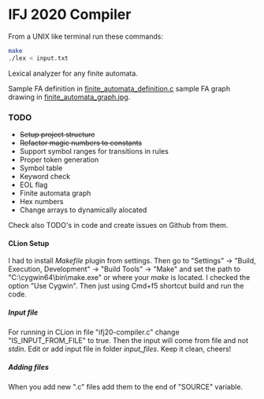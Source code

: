 # IFJ 2020 Compiler

From a UNIX like terminal run these commands:

```bash
make
./lex < input.txt
```

Lexical analyzer for any finite automata.

Sample FA definition in [finite_automata_definition.c](scanner/finite_automata_definition.c) sample FA graph drawing in [finite_automata_graph.jpg](scanner/finite_automata_graph.jpg).

### TODO

- ~~Setup project structure~~
- ~~Refactor magic numbers to constants~~
- Support symbol ranges for transitions in rules
- Proper token generation
- Symbol table
- Keyword check
- EOL flag
- Finite automata graph
- Hex numbers
- Change arrays to dynamically alocated

Check also TODO's in code and create issues on Github from them.

#### CLion Setup

I had to install *Makefile* plugin from settings.
Then go to "Settings" -> "Build, Execution, Development" -> "Build Tools" -> "Make" and set the path to "C:\cygwin64\bin\make.exe" or where your *make* is located. I checked the option "Use Cygwin".
Then just using Cmd+f5 shortcut build and run the code.

##### Input file

For running in CLion in file "ifj20-compiler.c" change "IS_INPUT_FROM_FILE" to true.
Then the input will come from file and not *stdin*.
Edit or add input file in folder *input_files*.
Keep it clean, cheers!

##### Adding files

When you add new ".c" files add them to the end of "SOURCE" variable.